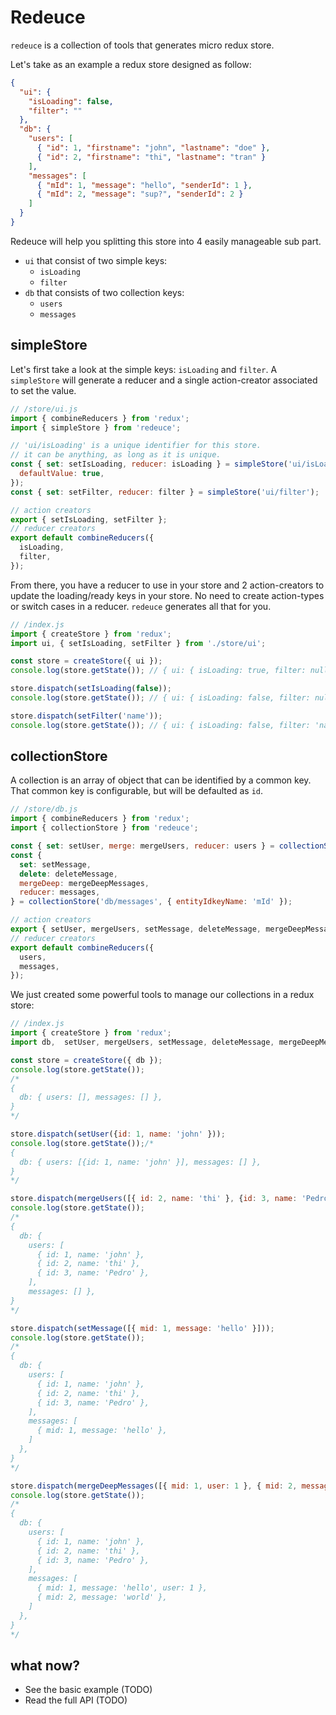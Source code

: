 # Redeuce

`redeuce` is a collection of tools that generates micro redux store.

Let's take as an example a redux store designed as follow:

```json
{
  "ui": {
    "isLoading": false,
    "filter": ""
  },
  "db": {
    "users": [
      { "id": 1, "firstname": "john", "lastname": "doe" },
      { "id": 2, "firstname": "thi", "lastname": "tran" }
    ],
    "messages": [
      { "mId": 1, "message": "hello", "senderId": 1 },
      { "mId": 2, "message": "sup?", "senderId": 2 }
    ]
  }
}
```

Redeuce will help you splitting this store into 4 easily manageable sub part.

* `ui` that consist of two simple keys:
  * `isLoading`
  * `filter`
* `db` that consists of two collection keys:
  * `users`
  * `messages`

## simpleStore

Let's first take a look at the simple keys: `isLoading` and `filter`.
A `simpleStore` will generate a reducer and a single action-creator associated to set the value.

```js
// /store/ui.js
import { combineReducers } from 'redux';
import { simpleStore } from 'redeuce';

// 'ui/isLoading' is a unique identifier for this store.
// it can be anything, as long as it is unique.
const { set: setIsLoading, reducer: isLoading } = simpleStore('ui/isLoading', {
  defaultValue: true,
});
const { set: setFilter, reducer: filter } = simpleStore('ui/filter');

// action creators
export { setIsLoading, setFilter };
// reducer creators
export default combineReducers({
  isLoading,
  filter,
});
```

From there, you have a reducer to use in your store and 2 action-creators to update the loading/ready keys in your store. No need to create action-types or switch cases in a reducer. `redeuce` generates all that for you.

```js
// /index.js
import { createStore } from 'redux';
import ui, { setIsLoading, setFilter } from './store/ui';

const store = createStore({ ui });
console.log(store.getState()); // { ui: { isLoading: true, filter: null }

store.dispatch(setIsLoading(false));
console.log(store.getState()); // { ui: { isLoading: false, filter: null }

store.dispatch(setFilter('name'));
console.log(store.getState()); // { ui: { isLoading: false, filter: 'name' }
```

## collectionStore

A collection is an array of object that can be identified by a common key.
That common key is configurable, but will be defaulted as `id`.

```js
// /store/db.js
import { combineReducers } from 'redux';
import { collectionStore } from 'redeuce';

const { set: setUser, merge: mergeUsers, reducer: users } = collectionStore('db/users');
const {
  set: setMessage,
  delete: deleteMessage,
  mergeDeep: mergeDeepMessages,
  reducer: messages,
} = collectionStore('db/messages', { entityIdkeyName: 'mId' });

// action creators
export { setUser, mergeUsers, setMessage, deleteMessage, mergeDeepMessages };
// reducer creators
export default combineReducers({
  users,
  messages,
});
```

We just created some powerful tools to manage our collections in a redux store:

```js
// /index.js
import { createStore } from 'redux';
import db,  setUser, mergeUsers, setMessage, deleteMessage, mergeDeepMessages } from './store/db';

const store = createStore({ db });
console.log(store.getState());
/*
{
  db: { users: [], messages: [] },
}
*/

store.dispatch(setUser({id: 1, name: 'john' }));
console.log(store.getState());/*
{
  db: { users: [{id: 1, name: 'john' }], messages: [] },
}
*/

store.dispatch(mergeUsers([{ id: 2, name: 'thi' }, {id: 3, name: 'Pedro' }]));
console.log(store.getState());
/*
{
  db: {
    users: [
      { id: 1, name: 'john' },
      { id: 2, name: 'thi' },
      { id: 3, name: 'Pedro' },
    ],
    messages: [] },
}
*/

store.dispatch(setMessage([{ mid: 1, message: 'hello' }]));
console.log(store.getState());
/*
{
  db: {
    users: [
      { id: 1, name: 'john' },
      { id: 2, name: 'thi' },
      { id: 3, name: 'Pedro' },
    ],
    messages: [
      { mid: 1, message: 'hello' },
    ]
  },
}
*/

store.dispatch(mergeDeepMessages([{ mid: 1, user: 1 }, { mid: 2, message: 'world' }]));
console.log(store.getState());
/*
{
  db: {
    users: [
      { id: 1, name: 'john' },
      { id: 2, name: 'thi' },
      { id: 3, name: 'Pedro' },
    ],
    messages: [
      { mid: 1, message: 'hello', user: 1 },
      { mid: 2, message: 'world' },
    ]
  },
}
*/
```

## what now?

* See the basic example (TODO)
* Read the full API (TODO)
